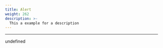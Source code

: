 ```yaml
---
title: Alert
weight: 262
description: >-
  This a example for a description
---
```


---

undefined
